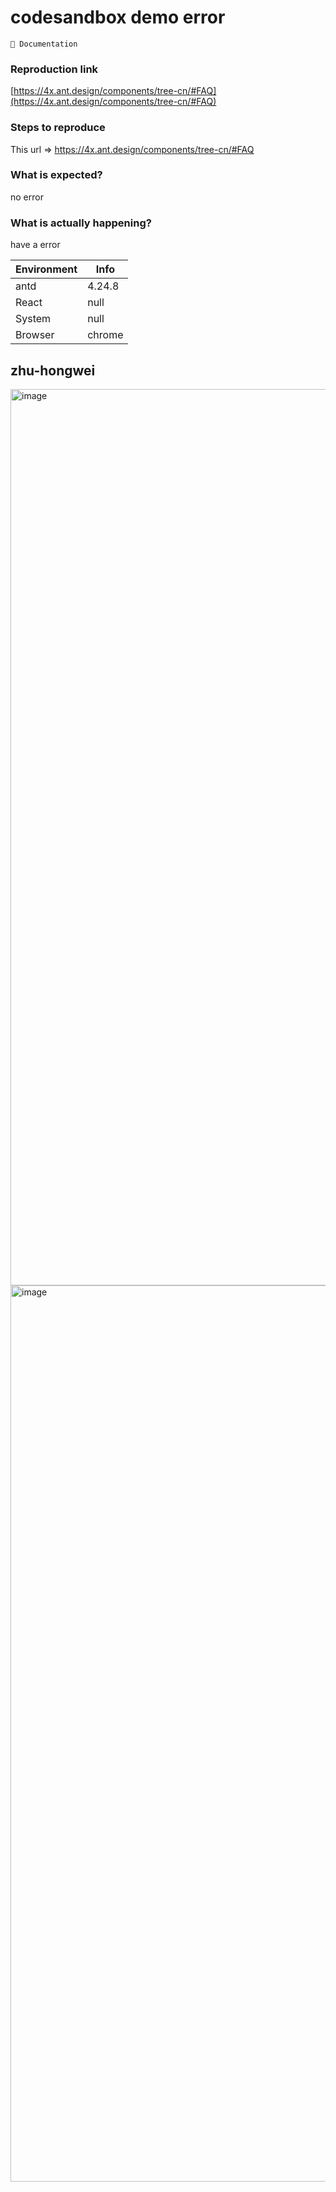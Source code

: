 # codesandbox demo error

`📝 Documentation`

### Reproduction link

[https://4x.ant.design/components/tree-cn/#FAQ](https://4x.ant.design/components/tree-cn/#FAQ)

### Steps to reproduce

This url => https://4x.ant.design/components/tree-cn/#FAQ

### What is expected?

no error

### What is actually happening?

have a error

| Environment | Info   |
| ----------- | ------ |
| antd        | 4.24.8 |
| React       | null   |
| System      | null   |
| Browser     | chrome |

<!-- generated by ant-design-issue-helper. DO NOT REMOVE -->

## zhu-hongwei

  <img width="1434" alt="image" src="https://user-images.githubusercontent.com/61079864/232423145-89c59986-6a25-4766-811f-37ca150b45cb.png">

<img width="1434" alt="image" src="https://user-images.githubusercontent.com/61079864/232423197-9f1870f7-7a32-41ab-9fe0-5962ddebccbb.png">
